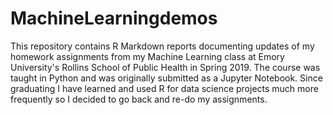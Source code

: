 # MachineLearningdemos
This repository contains R Markdown reports documenting updates of my homework assignments from my  Machine Learning class at Emory University's Rollins School of Public Health in  Spring 2019. The course was taught in Python and was originally submitted as a Jupyter Notebook. Since graduating I have learned and used R for data science projects much more frequently so I decided to go back  and re-do my assignments.

